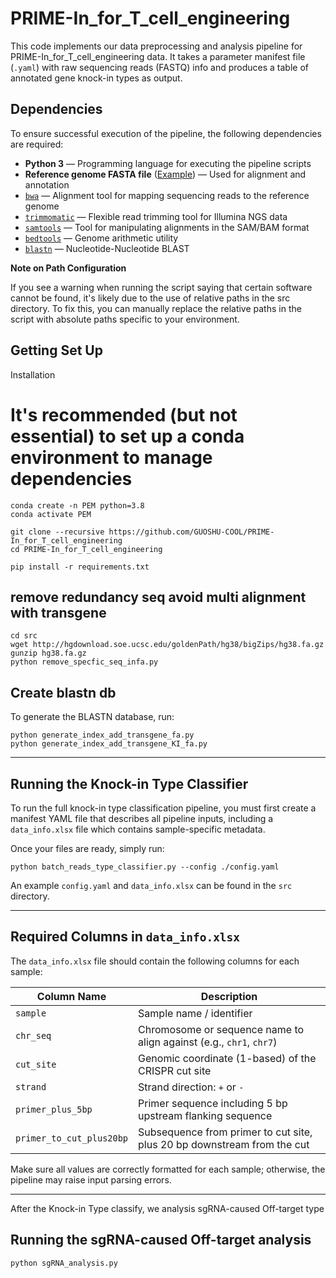 # PRIME-In_for_T_cell_engineering

This code implements our data preprocessing and analysis pipeline for PRIME-In_for_T_cell_engineering data. It takes a parameter manifest file (`.yaml`) with raw sequencing reads (FASTQ) info and produces a table of annotated gene knock-in types as output.

## Dependencies<a name="dependencies"></a>

To ensure successful execution of the pipeline, the following dependencies are required:

- **Python 3** — Programming language for executing the pipeline scripts  
- **Reference genome FASTA file**  ([Example](https://ftp.ncbi.nlm.nih.gov/genomes/all/GCF/000/001/405/GCF_000001405.26_GRCh38/GCF_000001405.26_GRCh38_genomic.fna.gz)) — Used for alignment and annotation  
- [`bwa`](http://bio-bwa.sourceforge.net/) — Alignment tool for mapping sequencing reads to the reference genome  
- [`trimmomatic`](https://github.com/timflutre/trimmomatic/) — Flexible read trimming tool for Illumina NGS data  
- [`samtools`](https://github.com/samtools/samtools/) — Tool for manipulating alignments in the SAM/BAM format  
- [`bedtools`](https://bedtools.readthedocs.io/en/latest/) — Genome arithmetic utility  
- [`blastn`](https://github.com/asadprodhan/blastn/blob/main/README.md) — Nucleotide-Nucleotide BLAST


**Note on Path Configuration**             

If you see a warning when running the script saying that certain software cannot be found, it's likely due to the use of relative paths in the src directory.
To fix this, you can manually replace the relative paths in the script with absolute paths specific to your environment.




## Getting Set Up
Installation

# It's recommended (but not essential) to set up a conda environment to manage dependencies
```
conda create -n PEM python=3.8
conda activate PEM        

git clone --recursive https://github.com/GUOSHU-COOL/PRIME-In_for_T_cell_engineering
cd PRIME-In_for_T_cell_engineering

pip install -r requirements.txt
```
## remove redundancy seq avoid multi alignment with transgene
```
cd src
wget http://hgdownload.soe.ucsc.edu/goldenPath/hg38/bigZips/hg38.fa.gz
gunzip hg38.fa.gz
python remove_specfic_seq_infa.py
```
## Create blastn db
To generate the BLASTN database, run:
```
python generate_index_add_transgene_fa.py
python generate_index_add_transgene_KI_fa.py     
```

---
## Running the Knock-in Type Classifier

To run the full knock-in type classification pipeline, you must first create a manifest YAML file that describes all pipeline inputs, including a `data_info.xlsx` file which contains sample-specific metadata.

Once your files are ready, simply run:

```
python batch_reads_type_classifier.py --config ./config.yaml
```


An example `config.yaml` and `data_info.xlsx` can be found in the `src` directory.

---

## Required Columns in `data_info.xlsx`

The `data_info.xlsx` file should contain the following columns for each sample:

| Column Name              | Description                                                                 |
|--------------------------|-----------------------------------------------------------------------------|
| `sample`                 | Sample name / identifier                                                    |
| `chr_seq`                | Chromosome or sequence name to align against (e.g., `chr1`, `chr7`)         |
| `cut_site`               | Genomic coordinate (1-based) of the CRISPR cut site                         |
| `strand`                 | Strand direction: `+` or `-`                                                |
| `primer_plus_5bp`        | Primer sequence including 5 bp upstream flanking sequence                   |
| `primer_to_cut_plus20bp` | Subsequence from primer to cut site, plus 20 bp downstream from the cut     |

Make sure all values are correctly formatted for each sample; otherwise, the pipeline may raise input parsing errors.

---
After the Knock-in Type classify, we analysis sgRNA-caused Off-target type

## Running the sgRNA-caused Off-target analysis  

```python
python sgRNA_analysis.py
```
